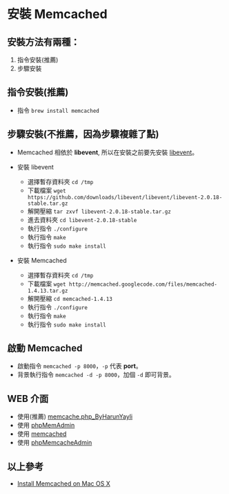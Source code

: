 # 安裝 Memcached

## 安裝方法有兩種：
  1. 指令安裝(推薦)
  2. 步驟安裝

## 指令安裝(推薦)
  
  * 指令 `brew install memcached`

## 步驟安裝(不推薦，因為步驟複雜了點)
  
  * Memcached 相依於 **libevent**, 所以在安裝之前要先安裝 [libevent](http://libevent.org)。

  * 安裝 libevent
    * 選擇暫存資料夾 `cd /tmp`
    * 下載檔案 `wget https://github.com/downloads/libevent/libevent/libevent-2.0.18-stable.tar.gz`
    * 解開壓縮 `tar zxvf libevent-2.0.18-stable.tar.gz`
    * 進去資料夾 `cd libevent-2.0.18-stable`
    * 執行指令 `./configure`
    * 執行指令 `make`
    * 執行指令 `sudo make install`

  * 安裝 Memcached
    * 選擇暫存資料夾 `cd /tmp`
    * 下載檔案 `wget http://memcached.googlecode.com/files/memcached-1.4.13.tar.gz`
    * 解開壓縮 `cd memcached-1.4.13`
    * 執行指令 `./configure`
    * 執行指令 `make`
    * 執行指令 `sudo make install`

## 啟動 Memcached
  
  * 啟動指令 `memcached -p 8000`，`-p` 代表 **port**。
  * 背景執行指令 `memcached -d -p 8000`，加個 `-d` 即可背景。

## WEB 介面
  
  * 使用(推薦) [memcache.php_ByHarunYayli](https://github.com/comdan66/memcache.php_ByHarunYayli)
  * 使用 [phpMemAdmin](https://github.com/clickalicious/phpmemadmin)
  * 使用 [memcached](https://github.com/memcached/memcached)
  * 使用 [phpMemcacheAdmin](https://github.com/hgschmie/phpmemcacheadmin)

## 以上參考
  
  * [Install Memcached on Mac OS X](https://www.hacksparrow.com/install-memcached-on-mac-os-x.html)